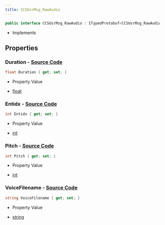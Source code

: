 ```yaml
---
title: CCSUsrMsg_RawAudio
---
```


```csharp
public interface CCSUsrMsg_RawAudio : ITypedProtobuf<CCSUsrMsg_RawAudio>, INativeHandle, INetMessage<CCSUsrMsg_RawAudio>, IDisposable
```

- Implements

## Properties

### **Duration** - [Source Code](https://github.com/swiftly-solution/swiftlys2/blob/main/managed/src/SwiftlyS2.Generated/Protobufs/Interfaces/CCSUsrMsg_RawAudio.cs#L24)

```csharp
float Duration { get; set; }
```

- Property Value

- [float](https://learn.microsoft.com/dotnet/api/system.single)

### **Entidx** - [Source Code](https://github.com/swiftly-solution/swiftlys2/blob/main/managed/src/SwiftlyS2.Generated/Protobufs/Interfaces/CCSUsrMsg_RawAudio.cs#L21)

```csharp
int Entidx { get; set; }
```

- Property Value

- [int](https://learn.microsoft.com/dotnet/api/system.int32)

### **Pitch** - [Source Code](https://github.com/swiftly-solution/swiftlys2/blob/main/managed/src/SwiftlyS2.Generated/Protobufs/Interfaces/CCSUsrMsg_RawAudio.cs#L18)

```csharp
int Pitch { get; set; }
```

- Property Value

- [int](https://learn.microsoft.com/dotnet/api/system.int32)

### **VoiceFilename** - [Source Code](https://github.com/swiftly-solution/swiftlys2/blob/main/managed/src/SwiftlyS2.Generated/Protobufs/Interfaces/CCSUsrMsg_RawAudio.cs#L27)

```csharp
string VoiceFilename { get; set; }
```

- Property Value

- [string](https://learn.microsoft.com/dotnet/api/system.string)

